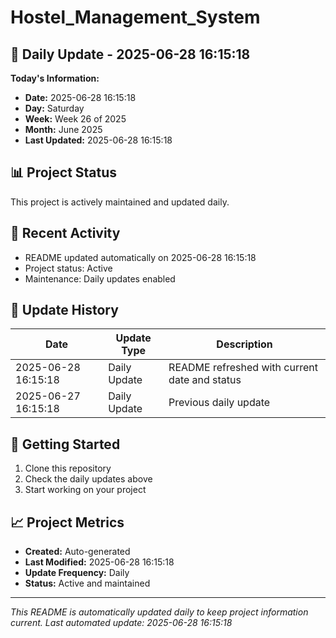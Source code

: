 # Hostel_Management_System

## 📅 Daily Update - 2025-06-28 16:15:18

**Today's Information:**
- **Date:** 2025-06-28 16:15:18
- **Day:** Saturday
- **Week:** Week 26 of 2025
- **Month:** June 2025
- **Last Updated:** 2025-06-28 16:15:18

## 📊 Project Status

This project is actively maintained and updated daily.

## 🚀 Recent Activity

- README updated automatically on 2025-06-28 16:15:18
- Project status: Active
- Maintenance: Daily updates enabled

## 📝 Update History

| Date | Update Type | Description |
|------|-------------|-------------|
| 2025-06-28 16:15:18 | Daily Update | README refreshed with current date and status |
| 2025-06-27 16:15:18 | Daily Update | Previous daily update |

## 🔧 Getting Started

1. Clone this repository
2. Check the daily updates above
3. Start working on your project

## 📈 Project Metrics

- **Created:** Auto-generated
- **Last Modified:** 2025-06-28 16:15:18
- **Update Frequency:** Daily
- **Status:** Active and maintained

---

*This README is automatically updated daily to keep project information current.*
*Last automated update: 2025-06-28 16:15:18*
